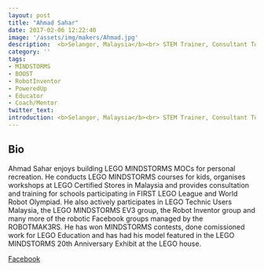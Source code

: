 ```yaml
---
layout: post
title: "Ahmad Sahar"
date: 2017-02-06 12:22:40
image: '/assets/img/makers/Ahmad.jpg'
description:  <b>Selangor, Malaysia</b><br> STEM Trainer, Consultant Tomafuwi Productions
category: ''
tags:
- MINDSTORMS
- BOOST
- RobotInventor
- PoweredUp
- Educator
- Coach/Mentor
twitter_text:
introduction: <b>Selangor, Malaysia</b><br> STEM Trainer, Consultant Tomafuwi Productions
---
```




## Bio


Ahmad Sahar enjoys building LEGO MINDSTORMS MOCs for personal recreation. He conducts LEGO MINDSTORMS courses for kids, organises workshops at LEGO Certified Stores in Malaysia and provides consultation and training for schools participating in FIRST LEGO League and World Robot Olympiad. He also actively participates in LEGO Technic Users Malaysia, the LEGO MINDSTORMS EV3 group, the Robot Inventor group and many more of the robotic Facebook groups managed by the ROBOTMAK3RS. He has won MINDSTORMS contests, done comissioned work for LEGO Education and has had his model featured in the LEGO MINDSTORMS 20th Anniversary Exhibit at the LEGO house.

[Facebook](https://www.facebook.com/tomafuwi)
